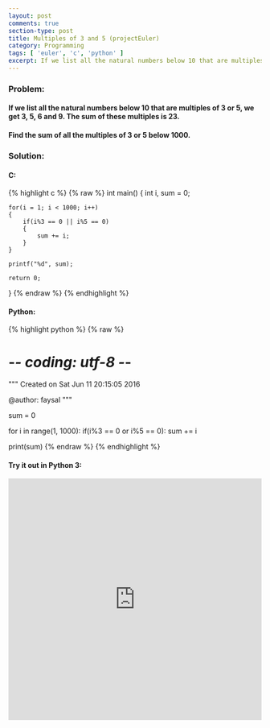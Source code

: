 ```yaml
---
layout: post
comments: true
section-type: post
title: Multiples of 3 and 5 (projectEuler)
category: Programming
tags: [ 'euler', 'c', 'python' ]
excerpt: If we list all the natural numbers below 10 that are multiples of 3 or 5, we get 3, 5, 6 and 9. The sum of these multiples...
---
```


### Problem:

#### If we list all the natural numbers below 10 that are multiples of 3 or 5, we get 3, 5, 6 and 9. The sum of these multiples is 23.

#### Find the sum of all the multiples of 3 or 5 below 1000.


### Solution: 

#### C: 

{% highlight c %}
{% raw %}
int main()
{
    int i, sum = 0;

    for(i = 1; i < 1000; i++)
    {
        if(i%3 == 0 || i%5 == 0)
        {
            sum += i;
        }
    }

    printf("%d", sum);

    return 0;
}
{% endraw %}
{% endhighlight %} 

#### Python:

{% highlight python %}
{% raw %}
# -*- coding: utf-8 -*-
"""
Created on Sat Jun 11 20:15:05 2016

@author: faysal
"""

sum = 0

for i in range(1, 1000):
    if(i%3 == 0 or i%5 == 0):
        sum += i

print(sum)
{% endraw %}
{% endhighlight %}

#### Try it out in Python 3:
<iframe style="width: 100%; height: 480px; border: none;" name="embedded_python_anywhere" src="https://www.pythonanywhere.com/embedded3/"></iframe>